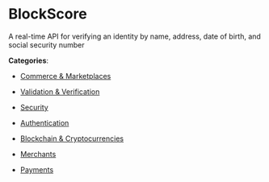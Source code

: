 # BlockScore

A real-time API for verifying an identity by name, address, date of birth, and social security number

**Categories**:

- [Commerce & Marketplaces](https://github/apis-list/apis-list#commerce-and-marketplaces)

- [Validation & Verification](https://github/apis-list/apis-list#validation-and-verification)

- [Security](https://github/apis-list/apis-list#security)

- [Authentication](https://github/apis-list/apis-list#authentication)

- [Blockchain & Cryptocurrencies](https://github/apis-list/apis-list#blockchain-and-cryptocurrencies)

- [Merchants](https://github/apis-list/apis-list#merchants)

- [Payments](https://github/apis-list/apis-list#payments)




